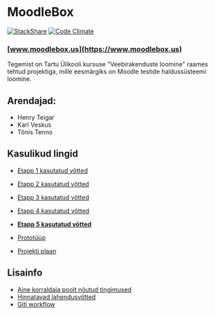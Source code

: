 # MoodleBox
[![StackShare](https://img.shields.io/badge/tech-stack-0690fa.svg?style=flat)](https://stackshare.io/karlveskus/moodlebox)
[![Code Climate](https://codeclimate.com/github/karlveskus/moodlebox/badges/gpa.svg)](https://codeclimate.com/github/karlveskus/moodlebox)

### [www.moodlebox.us](https://www.moodlebox.us)

Tegemist on Tartu Ülikooli kursuse "Veebirakenduste loomine" raames tehtud projektiga, mille eesmärgiks on Moodle testide haldussüsteemi loomine.

## Arendajad:
* Henry Teigar
* Karl Veskus
* Tõnis Tenno

## Kasulikud lingid
- [Etapp 1 kasutatud võtted](https://github.com/karlveskus/moodlebox/wiki/Etapp-1)
- [Etapp 2 kasutatud võtted](https://github.com/karlveskus/moodlebox/wiki/Etapp-2)
- [Etapp 3 kasutatud võtted](https://github.com/karlveskus/moodlebox/wiki/Etapp-3)
- [Etapp 4 kasutatud võtted](https://github.com/karlveskus/moodlebox/wiki/Etapp-4)
- **[Etapp 5 kasutatud võtted](https://github.com/karlveskus/moodlebox/wiki/Etapp-5)**


- [Prototüüp](https://github.com/karlveskus/moodlebox/wiki/Visuaalne-protot%C3%BC%C3%BCp)
- [Projekti plaan](https://github.com/karlveskus/moodlebox/wiki/Plaan)


## Lisainfo
- [Aine korraldaja poolt nõutud tingimused](https://github.com/karlveskus/moodlebox/wiki/Aine-korraldaja-poolt-n%C3%B5utud-tingimused)
- [Hinnatavad lahendusvõtted](https://github.com/karlveskus/moodlebox/wiki/Hinnatavad-lahendusv%C3%B5tted-ja-%C3%BClesanded)
- [Giti workflow](https://github.com/karlveskus/moodlebox/wiki/Git-workflow)

